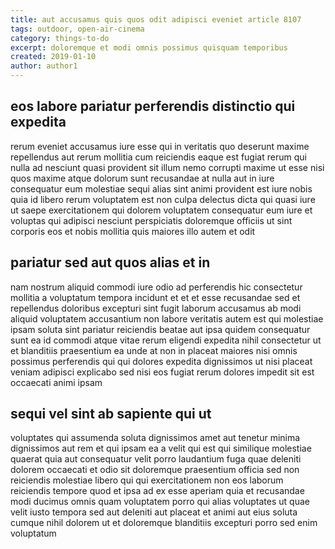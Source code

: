 ```yaml
---
title: aut accusamus quis quos odit adipisci eveniet article 8107
tags: outdoor, open-air-cinema
category: things-to-do
excerpt: doloremque et modi omnis possimus quisquam temporibus
created: 2019-01-10
author: author1
---
```


## eos labore pariatur perferendis distinctio qui expedita

rerum eveniet accusamus iure esse qui in veritatis quo deserunt maxime repellendus aut rerum mollitia cum reiciendis eaque est fugiat rerum qui nulla ad nesciunt quasi provident sit illum nemo corrupti maxime ut esse nisi quos maxime atque dolorum sunt recusandae at nulla aut in iure consequatur eum molestiae sequi alias sint animi provident est iure nobis quia id libero rerum voluptatem est non culpa delectus dicta qui quasi iure ut saepe exercitationem qui dolorem voluptatem consequatur eum iure et voluptas qui adipisci nesciunt perspiciatis doloremque officiis ut sint corporis eos et nobis mollitia quis maiores illo autem et odit

## pariatur sed aut quos alias et in

nam nostrum aliquid commodi iure odio ad perferendis hic consectetur mollitia a voluptatum tempora incidunt et et et esse recusandae sed et repellendus doloribus excepturi sint fugit laborum accusamus ab modi aliquid voluptatem accusantium non labore veritatis autem est qui molestiae ipsam soluta sint pariatur reiciendis beatae aut ipsa quidem consequatur sunt ea id commodi atque vitae rerum eligendi expedita nihil consectetur ut et blanditiis praesentium ea unde at non in placeat maiores nisi omnis possimus perferendis qui qui dolores expedita dignissimos ut nisi placeat veniam adipisci explicabo sed nisi eos fugiat rerum dolores impedit sit est occaecati animi ipsam

## sequi vel sint ab sapiente qui ut

voluptates qui assumenda soluta dignissimos amet aut tenetur minima dignissimos aut rem et qui ipsam ea a velit qui est qui similique molestiae quaerat quia aut consequatur velit porro laudantium fuga quae deleniti dolorem occaecati et odio sit doloremque praesentium officia sed non reiciendis molestiae libero qui qui exercitationem non eos laborum reiciendis tempore quod et ipsa ad ex esse aperiam quia et recusandae modi ducimus omnis quam voluptatem porro qui alias voluptates ut quae velit iusto tempora sed aut deleniti aut placeat et animi aut eius soluta cumque nihil dolorem ut et doloremque blanditiis excepturi porro sed enim voluptatum
